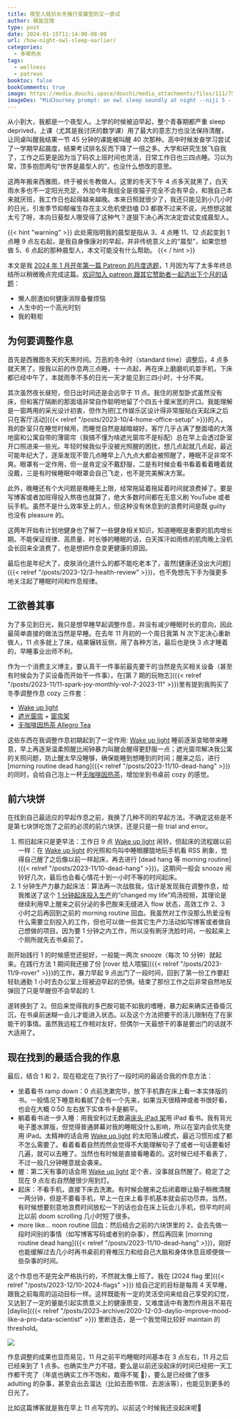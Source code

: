 ```yaml
---
title: 夜型人抵抗长冬强行变晨型的又一尝试
author: 椒盐豆豉
type: post
date: 2024-01-15T11:14:00-08:00
url: /how-night-owl-sleep-earlier/
categories:
  - 多喝热水
tags:
  - wellness
  - patreon
booktoc: false
bookComments: true
image: https://media.douchi.space/douchi/media_attachments/files/111/753/042/859/227/347/original/c21a6acf6027ef0e.png
imageDes: "MidJourney prompt: an owl sleep soundly at night --niji 5 --ar 16:9"
---
```


从小到大，我都是一个夜型人。上学的时候被迫早起，整个青春期都严重 sleep deprived，上课（尤其是我讨厌的数学课）用了最大的意志力也没法保持清醒，让同桌叫醒我结果一节 45 分钟的课能被叫醒 40 次那种。高中时候发奋学习尝试了一学期早起晨度，结果考试排名反而下降了一倍之多。大学和研究生放飞自我了，工作之后更是因为当了码农上班时间也灵活，日常工作日也三四点睡。习以为常，顶多抱怨两句“世界是晨型人的”，也没什么想改的意思。

这两年搬来西雅图，终于被长冬教做人。这里的冬天下午 4 点多天就黑了，白天雨水多也不一定阳光充足，外加今年我组全是夜猫子完全不会有早会，和我自己本来就厌班，我工作日也起得越来越晚。本来日照就很少了，我还只能见到小几小时的日光，引发季节抑郁催生存在主义危机使劲嗑 D3 都救不过来不说，光想想这就太亏了呀，本向日葵型人哪受得了这种气？遂狠下决心再次决定尝试变成晨型人。

{{< hint "warning" >}}
此处需指明我的晨型是指从 3、4 点睡 11、12 点起变到 1 点睡 9 点左右起，是我自身像康对的早起，并非传统意义上的“晨型”，如果您想做 5、6 点起的那种晨型人，本文可能没有什么帮助。
{{< / hint >}}

<!--more-->

本文是我 [2024 年 1 月开年第一篇 Patreon 的月度选题](https://www.patreon.com/posts/2024-nian-1-yue-94438796)，1 月因为写了太多年终总结所以稍微晚点完成这篇。[欢迎加入 patreon 跟其它赞助者一起选出下个月的话题](https://www.patreon.com/posts/96458213)：
- 懒人厨渣如何健康消除备餐烦恼
- 人生中的一个高光时刻
- 我的鞋柜

## 为何要调整作息
首先是西雅图冬天的天黑时间。万恶的冬令时（standard time）调整后，4 点多就天黑了。按我以前的作息两三点睡，十一点起，再在床上磨磨叽叽耍手机，下床都已经中午了，本就雨季不多的日光一天才能见到三四小时，十分不爽。

其次虽然夜长昼短，但日出时间还是会远早于 11 点。我住的房型卧式虽然没有床，但和客厅隔断的那面墙非常自作聪明地留了个四五十厘米宽的开口。我能理解是一窗两用的采光设计初衷，但作为把[工作娱乐区设计得非常服贴白天起床之后只在客厅活动]({{< relref "/posts/2023-10/4-home-office-setup" >}})的人，我的卧室只在睡觉时候用，而睡觉自然是越暗越好。客厅几乎占满了整面墙的大落地窗和公寓自带的薄窗帘（我搞不懂为啥遮光窗帘不是标配）总在早上会透过卧室开口照进来一些光。年轻时候我似乎没被光照醒的困扰，想几点起就几点起，最近可能年纪大了，逐渐发现不管几点睡早上八九点大都会被照醒了，睡眠不足非常不爽。眼罩有一定作用，但一是肯定没不戴舒服，二是有时候会看书看着看着睡着就没戴，三是有时候睡眠中眼罩会自己飞走，也不是完美解决方案。

此外，晚睡还有个大问题是晚睡无上限，经常拖延着拖延着时间就浪费掉了。要是写博客或者加班得投入熬夜也就算了，绝大多数时间都在无意义刷 YouTube 或者玩手机。虽然不是什么效率至上的人，但这种没有休息到的浪费时间是既 guilty 也没有 pleasure 的。

这两年开始有计划地健身也了解了一些健身相关知识，知道睡眠是重要的肌肉增长期。不能保证规律、高质量、时长够的睡眠的话，白天挥汗如雨练的肌肉晚上没机会长回来全浪费了，也是想把作息变更健康的原因。

最后也是年纪大了，皮肤消化道什么的都不能吃老本了，虽然[健康还没出大问题]({{< relref "/posts/2023-12/3-health-review" >}})，也不免想先下手为强更多地关注起了睡眠时间和作息规律。

## 工欲善其事
为了多见到日光，我只是想早睡早起调整作息，并没有减少睡眠时长的意向，因此最简单直接的做法当然是早睡。在去年 11 月初的一个周日我第 N 次下定决心重新做人，11 点多就上了床，结果辗转反侧，用了各种方法，最后也是快 3 点才睡着的，早睡事业出师不利。

作为一个消费主义博主，要认真干一件事前最先要干的当然是先买相关设备（甚至有时候会为了买设备而开始干一件事）。在[第 7 期的玩物志]({{< relref "/posts/2023-11/11-spark-joy-monthly-vol-7-2023-11" >}})里有提到我购买了冬季调整作息 cozy 三件套：
- [Wake up light](https://amzn.to/3R0sP09)
- [遮光窗帘](https://amzn.to/3GnRNjR) + [窗帘架](https://amzn.to/3GnK0mc)
- [无咖啡因热茶 Allegro Tea](https://amzn.to/3N8oNjL)

这些东西在我调整作息初期起到了一定作用: [Wake up light](https://amzn.to/3R0sP09) 睡前逐渐变暗带来睡意，早上再逐渐温柔照醒比闹钟暴力叫醒会醒得更舒服一点；遮光窗帘解决我公寓的关照问题，防止醒太早没睡够，确保能睡到想睡到的时间；醒来之后，进行 [morning routine dead hang]({{< relref "/posts/2023-11/10-dead-hang" >}}) 的同时，会给自己泡上一杯[无咖啡因热茶](https://amzn.to/3N8oNjL)，增加坐到书桌前 cozy 的感觉。

## 前六块饼
在找到自己最适应的早起作息之前，我换了几种不同的早起方法。不确定这些是不是第七块饼吃饱了之前的必须的前六块饼，还是只是一些 trial and error。

1. 照旧起床只是更早法：工作日 9 点 [Wake up light](https://amzn.to/3R0sP09) 闹铃，但起床的流程跟以前一样：在 [Wake up light](https://amzn.to/3R0sP09) 的光照和鸟叫中睡眼朦胧地玩手机看 RSS 刷象，觉得自己醒了之后像以前一样起床，再去进行 [dead hang 等 morning routine]({{< relref "/posts/2023-11/10-dead-hang" >}})。这期间一般会 snooze 闹铃好几次，最后也会看心情花十到一小时不等的时间起床。
2. 1 分钟生产力暴力起床法：算法再一次战胜我，估计是发现我在调整作息，给我推送了这个 [1 分钟起床投入生产](https://youtu.be/XJOsPyyYork)的“changed my life”鸡汤视频，其理论是继续利用早上醒来之前分泌的多巴胺来无缝进入 flow 状态，高效工作 2、3 小时之后再回到之前的 morning routine 回血。我虽然对工作没那么热爱没有什么需要立刻投入的工作，但也可以做一些其它生产力活动如写博客或者做自己想做的项目。因为要 1 分钟之内工作，所以没有刷牙洗脸时间，一般起来上个厕所就先去书桌前了。

刚开始践行 1 的时候感觉还挺好，一般能一两次 snooze（每次 10 分钟）就起来。在践行方法 1 期间我还接了份 [rover 给人喂猫]({{< relref "/posts/2023-11/9-rover" >}})的工作，暴力早起 9 点出门了一段时间，回到了第一份工作要赶轻轨通勤 1 小时去办公室上班被迫早起的恐惧。结束了那份工作之后非常自然地反弹回了只是早醒但不会早起的 1.

遂转换到了 2。但后来觉得我的多巴胺可能不如我的嗜睡，暴力起来确实还昏昏沉沉，在书桌前迷糊一会儿才能进入状态。以及这个方法把要干的活儿限制在了在家能干的事情。虽然我远程工作相对友好，但偶尔一天最想干的事是要出门的话就不大适用了。

## 现在找到的最适合我的作息

最后，结合 1 和 2，现在稳定在了执行了一段时间的最适合我的作息方法：
- 坐着看书 ramp down：0 点前洗漱完毕，放下手机靠在床上看一本实体版的书。一般情况下睡意和看腻了会有一个先来，如果当天很精神或者书很好看，也会在大概 0:50 左右放下实体书卡是躺平。
- 躺着看书进一步入睡：用我安利过无数遍[床头 iPad 架](https://amzn.to/3sg0c0n)用 iPad 看书。我有背光电子墨水屏版，但觉得普通屏幕对我的睡眠没什么影响，所以在室内会优先使用 iPad。太精神的话会用 [Wake up light](https://amzn.to/3R0sP09) 的太阳落山模式，最近习惯形成了都不怎么需要了。看着看着自然而然会觉得不大能理解句子了或者一句话要看好几遍，就可以去睡了。当然也有时候是直接看睡着的。这时候已经不看表了，不过一般几分钟睡意就会袭来。
- 醒：第二天有事的话会用 [Wake up light](https://amzn.to/3R0sP09) 定个表，没事就自然醒了。稳定了之现在 9 点左右自然醒很少用到灯。
- 起床：不看手机，直接下床去洗漱。有时候会醒来之后闭着眼让脑子稍微清醒一两分钟，但是不要看手机，早上一在床上看手机基本就会前功尽弃。当然，有时候想要刻意地浪费时间放松一下的话也会在床上玩会儿手机，但平均时间比以前 doom scrolling 几小时短了很多。
- more like... noon routine 回血：然后结合之前的六块饼里的 2，会去先做一段时间别的事情（如写博客写码或者别的杂事），然后再回来 [morning routine dead hang]({{< relref "/posts/2023-11/10-dead-hang" >}})，刚好也能缓解过去几小时再书桌前的脊椎压力和给自己大脑和身体休息且顺便做一些杂事的时间。

这个作息也不是完全严格执行的，不然就太像上班了。我在 [2024 flag 里]({{< relref "/posts/2023-12/10-2024-flags" >}}) 给自己定的目标是每周 4 天早睡，跟我之前每周的运动目标一样。这样既能有一定的灵活空间来给自己享受的幻觉，又达到了一定的量能引起实质意义上的健康质变，又难度适中有激烈作用且不易在 [daylio]({{< relref "/posts/2023-archive/2020-12-03-daylio-improve-mood-like-a-pro-data-scientist" >}}) 里断连击，是一个我觉得比较好 maintain 的 threshold。

![](https://media.douchi.space/douchi/media_attachments/files/111/761/526/419/088/107/original/288c92c6fa533121.png)

作息调整的成果也显而易见，11 月之前平均睡眠时间基本在 3 点左右，11 月之后已经来到了 1 点多。也确实生产力不错，要么是以前还没起床的时间已经把一天工作都干完了（年底也确实工作不饱和，裁得不冤 🤣），要么是已经做了很多 adulting 的杂事，甚至会出去溜达（比如去图书馆、去游泳等），也能见到更多的日光了。

比如这篇博客就是我在早上 11 点写完的。以前这个时候我还没起床呢🤷